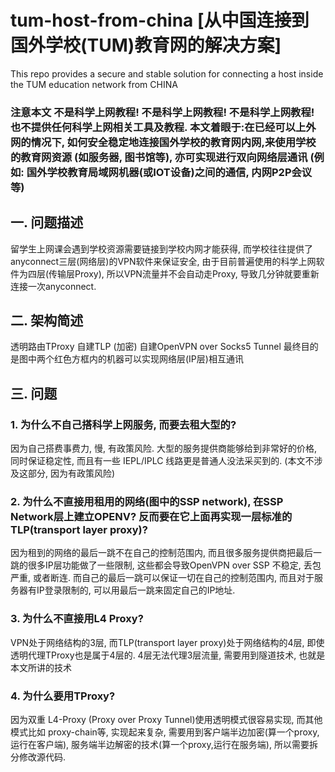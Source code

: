 # tum-host-from-china [从中国连接到国外学校(TUM)教育网的解决方案]
This repo provides a secure and stable solution for connecting a host inside the TUM education network from CHINA 

### 注意本文 不是科学上网教程! 不是科学上网教程! 不是科学上网教程! 也不提供任何科学上网相关工具及教程. 本文着眼于:在已经可以上外网的情况下, 如何安全稳定地连接国外学校的教育网内网,来使用学校的教育网资源 (如服务器, 图书馆等), 亦可实现进行双向网络层通讯 (例如: 国外学校教育局域网机器(或IOT设备)之间的通信, 内网P2P会议等)



## 一. 问题描述
留学生上网课会遇到学校资源需要链接到学校内网才能获得, 而学校往往提供了anyconnect三层(网络层)的VPN软件来保证安全, 由于目前普遍使用的科学上网软件为四层(传输层Proxy), 所以VPN流量并不会自动走Proxy, 导致几分钟就要重新连接一次anyconnect.

## 二. 架构简述
透明路由TProxy
自建TLP (加密)
自建OpenVPN over Socks5 Tunnel
最终目的是图中两个红色方框内的机器可以实现网络层(IP层)相互通讯


## 三. 问题
### 1. 为什么不自己搭科学上网服务, 而要去租大型的?
因为自己搭费事费力, 慢, 有政策风险. 大型的服务提供商能够给到非常好的价格, 同时保证稳定性, 而且有一些 IEPL/IPLC 线路更是普通人没法采买到的. (本文不涉及这部分, 因为有政策风险)

### 2. 为什么不直接用租用的网络(图中的SSP network), 在SSP Network层上建立OPENV? 反而要在它上面再实现一层标准的TLP(transport layer proxy)?
因为租到的网络的最后一跳不在自己的控制范围内, 而且很多服务提供商把最后一跳的很多IP层功能做了一些限制, 这些都会导致OpenVPN over SSP 不稳定, 丢包严重, 或者断连. 而自己的最后一跳可以保证一切在自己的控制范围内, 而且对于服务器有IP登录限制的, 可以用最后一跳来固定自己的IP地址. 

### 3. 为什么不直接用L4 Proxy?
VPN处于网络结构的3层, 而TLP(transport layer proxy)处于网络结构的4层, 即使透明代理TProxy也是属于4层的. 4层无法代理3层流量, 需要用到隧道技术, 也就是本文所讲的技术

### 4. 为什么要用TProxy? 
因为双重 L4-Proxy (Proxy over Proxy Tunnel)使用透明模式很容易实现, 而其他模式比如 proxy-chain等, 实现起来复杂, 需要用到客户端半边加密(算一个proxy,运行在客户端), 服务端半边解密的技术(算一个proxy,运行在服务端), 所以需要拆分修改源代码.

